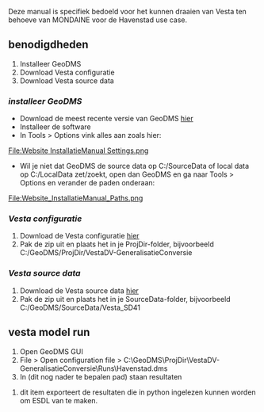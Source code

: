 Deze manual is specifiek bedoeld voor het kunnen draaien van Vesta ten
behoeve van MONDAINE voor de Havenstad use case.

## benodigdheden

1.  Installeer GeoDMS
2.  Download Vesta configuratie
3.  Download Vesta source data

### *installeer GeoDMS*

-   Download de meest recente versie van GeoDMS
    [hier](GeoDms_Setups "wikilink")
-   Installeer de software
-   In Tools > Options vink alles aan zoals hier:

[<File:Website> InstallatieManual
Settings.png](File:Website_InstallatieManual_Settings.png "wikilink")

-   Wil je niet dat GeoDMS de source data op C:/SourceData of local data
    op C:/LocalData zet/zoekt, open dan GeoDMS en ga naar Tools >
    Options en verander de paden onderaan:

[<File:Website_InstallatieManual_Paths.png>](File:Website_InstallatieManual_Paths.png "wikilink")

### *Vesta configuratie*

1.  Download de Vesta configuratie
    [hier](https://github.com/RuudvandenWijngaart/VestaDV/archive/GeneralisatieConversie.zip)
2.  Pak de zip uit en plaats het in je ProjDir-folder, bijvoorbeeld
    C:/GeoDMS/ProjDir/VestaDV-GeneralisatieConversie

### *Vesta source data*

1.  Download de Vesta source data
    [hier](https://surfdrive.surf.nl/files/index.php/s/m4A8krP02PJTVe6)
2.  Pak de zip uit en plaats het in je SourceData-folder, bijvoorbeeld
    C:/GeoDMS/SourceData/Vesta_SD41

## vesta model run

1.  Open GeoDMS GUI
2.  File > Open configuration file >
    C:\\GeoDMS\\ProjDir\\VestaDV-GeneralisatieConversie\\Runs\\Havenstad.dms
3.  In (dit nog nader te bepalen pad) staan resultaten

<!-- -->

1.  dit item exporteert de resultaten die in python ingelezen kunnen
    worden om ESDL van te maken.
